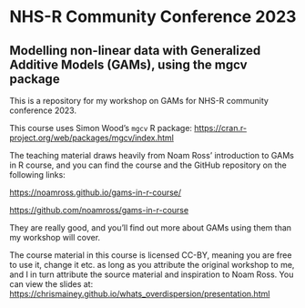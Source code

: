 
<!-- README.md is generated from README.Rmd. Please edit that file -->

# NHS-R Community Conference 2023

## Modelling non-linear data with Generalized Additive Models (GAMs), using the mgcv package

<!-- badges: start -->
<!-- badges: end -->

This is a repository for my workshop on GAMs for NHS-R community
conference 2023.

This course uses Simon Wood’s `mgcv` R package:
<https://cran.r-project.org/web/packages/mgcv/index.html>

The teaching material draws heavily from Noam Ross’ introduction to GAMs
in R course, and you can find the course and the GitHub repository on
the following links:

<https://noamross.github.io/gams-in-r-course/>

<https://github.com/noamross/gams-in-r-course>

They are really good, and you’ll find out more about GAMs using them
than my workshop will cover.

The course material in this course is licensed CC-BY, meaning you are
free to use it, change it etc. as long as you attribute the original
workshop to me, and I in turn attribute the source material and
inspiration to Noam Ross. You can view the slides at:
<https://chrismainey.github.io/whats_overdispersion/presentation.html>
